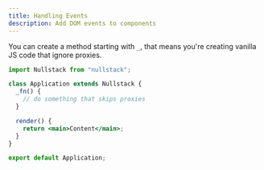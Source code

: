 ```yaml
---
title: Handling Events
description: Add DOM events to components
---
```


You can create a method starting with `_`, that means you're creating vanilla JS code that ignore proxies.

```jsx
import Nullstack from "nullstack";

class Application extends Nullstack {
  _fn() {
    // do something that skips proxies
  }

  render() {
    return <main>Content</main>;
  }
}

export default Application;
```
